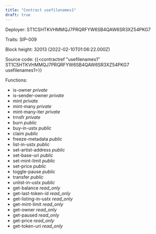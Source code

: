 ```yaml
---
title: "Contract usefilenames1"
draft: true
---
```

Deployer: ST1CSHTKVHMMQJ7PRQRFYW6SB4QAW6SR3XZ54PKG7

Traits:
SIP-009 



Block height: 32013 (2022-02-10T01:06:22.000Z)

Source code: {{<contractref "usefilenames1" ST1CSHTKVHMMQJ7PRQRFYW6SB4QAW6SR3XZ54PKG7 usefilenames1>}}

Functions:

* is-owner _private_
* is-sender-owner _private_
* mint _private_
* mint-many _private_
* mint-many-iter _private_
* trnsfr _private_
* burn _public_
* buy-in-ustx _public_
* claim _public_
* freeze-metadata _public_
* list-in-ustx _public_
* set-artist-address _public_
* set-base-uri _public_
* set-mint-limit _public_
* set-price _public_
* toggle-pause _public_
* transfer _public_
* unlist-in-ustx _public_
* get-balance _read_only_
* get-last-token-id _read_only_
* get-listing-in-ustx _read_only_
* get-mint-limit _read_only_
* get-owner _read_only_
* get-paused _read_only_
* get-price _read_only_
* get-token-uri _read_only_

